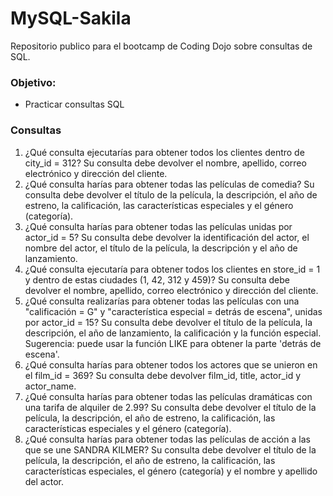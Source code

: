 # MySQL-Sakila

Repositorio publico para el bootcamp de Coding Dojo sobre consultas de SQL.

<h3>Objetivo:</h3>
<ul>
  <li>Practicar consultas SQL</li>
</ul>

<h3>Consultas</h3>
<ol>
  <li>¿Qué consulta ejecutarías para obtener todos los clientes dentro de city_id = 312? Su consulta debe devolver el nombre, apellido, correo electrónico y dirección del cliente.</li>

  <li>¿Qué consulta harías para obtener todas las películas de comedia? Su consulta debe devolver el título de la película, la descripción, el año de estreno, la calificación, las características especiales y el género (categoría).</li>

   <li>¿Qué consulta harías para obtener todas las películas unidas por actor_id = 5? Su consulta debe devolver la identificación del actor, el nombre del actor, el título de la película, la descripción y el año de lanzamiento.</li>

   <li>¿Qué consulta ejecutaría para obtener todos los clientes en store_id = 1 y dentro de estas ciudades (1, 42, 312 y 459)? Su consulta debe devolver el nombre, apellido, correo electrónico y dirección del cliente.</li>

   <li>¿Qué consulta realizarías para obtener todas las películas con una "calificación = G" y "característica especial = detrás de escena", unidas por actor_id = 15? Su consulta debe devolver el título de la película, la descripción, el año de lanzamiento, la calificación y la función especial. Sugerencia: puede usar la función LIKE para obtener la parte 'detrás de escena'.</li>

   <li>¿Qué consulta harías para obtener todos los actores que se unieron en el film_id = 369? Su consulta debe devolver film_id, title, actor_id y actor_name.</li>

   <li>¿Qué consulta harías para obtener todas las películas dramáticas con una tarifa de alquiler de 2.99? Su consulta debe devolver el título de la película, la descripción, el año de estreno, la calificación, las características especiales y el género (categoría).</li>

   <li>¿Qué consulta harías para obtener todas las películas de acción a las que se une SANDRA KILMER? Su consulta debe devolver el título de la película, la descripción, el año de estreno, la calificación, las características especiales, el género (categoría) y el nombre y apellido del actor.</li>
</ol>